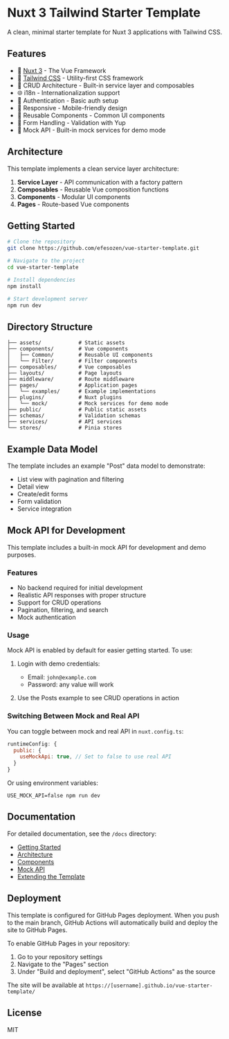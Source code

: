 # Nuxt 3 Tailwind Starter Template

A clean, minimal starter template for Nuxt 3 applications with Tailwind CSS.

## Features

- 🚀 [Nuxt 3](https://nuxt.com/) - The Vue Framework
- 💨 [Tailwind CSS](https://tailwindcss.com/) - Utility-first CSS framework
- 🔄 CRUD Architecture - Built-in service layer and composables
- 🌐 i18n - Internationalization support
- 🔐 Authentication - Basic auth setup
- 📱 Responsive - Mobile-friendly design
- 🧩 Reusable Components - Common UI components
- 📝 Form Handling - Validation with Yup
- 🧪 Mock API - Built-in mock services for demo mode

## Architecture

This template implements a clean service layer architecture:

1. **Service Layer** - API communication with a factory pattern
2. **Composables** - Reusable Vue composition functions
3. **Components** - Modular UI components
4. **Pages** - Route-based Vue components

## Getting Started

```bash
# Clone the repository
git clone https://github.com/efesozen/vue-starter-template.git

# Navigate to the project
cd vue-starter-template

# Install dependencies
npm install

# Start development server
npm run dev
```

## Directory Structure

```
├── assets/            # Static assets
├── components/        # Vue components 
│   ├── Common/        # Reusable UI components
│   └── Filter/        # Filter components
├── composables/       # Vue composables
├── layouts/           # Page layouts
├── middleware/        # Route middleware
├── pages/             # Application pages
│   └── examples/      # Example implementations
├── plugins/           # Nuxt plugins
│   └── mock/          # Mock services for demo mode
├── public/            # Public static assets
├── schemas/           # Validation schemas
├── services/          # API services
└── stores/            # Pinia stores
```

## Example Data Model

The template includes an example "Post" data model to demonstrate:
- List view with pagination and filtering
- Detail view
- Create/edit forms
- Form validation
- Service integration

## Mock API for Development

This template includes a built-in mock API for development and demo purposes. 

### Features
- No backend required for initial development
- Realistic API responses with proper structure
- Support for CRUD operations
- Pagination, filtering, and search
- Mock authentication

### Usage
Mock API is enabled by default for easier getting started. To use:

1. Login with demo credentials:
   - Email: `john@example.com`
   - Password: any value will work

2. Use the Posts example to see CRUD operations in action

### Switching Between Mock and Real API
You can toggle between mock and real API in `nuxt.config.ts`:

```js
runtimeConfig: {
  public: {
    useMockApi: true, // Set to false to use real API
  }
}
```

Or using environment variables:
```
USE_MOCK_API=false npm run dev
```

## Documentation

For detailed documentation, see the `/docs` directory:

- [Getting Started](./docs/GETTING_STARTED.md)
- [Architecture](./docs/ARCHITECTURE.md)
- [Components](./docs/COMPONENTS.md)
- [Mock API](./docs/MOCK_API.md)
- [Extending the Template](./docs/EXTENDING.md)

## Deployment

This template is configured for GitHub Pages deployment. When you push to the main branch, GitHub Actions will automatically build and deploy the site to GitHub Pages.

To enable GitHub Pages in your repository:
1. Go to your repository settings
2. Navigate to the "Pages" section
3. Under "Build and deployment", select "GitHub Actions" as the source

The site will be available at `https://[username].github.io/vue-starter-template/`

## License

MIT
